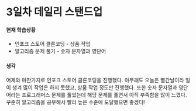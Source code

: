 # 3일차 데일리 스탠드업

#### 현재 학습상황

- 인포크 스토어 클론코딩 - 상품 작업
- 알고리즘 문제 풀기 - 숫자 문자열과 영단어

#### 생각

어제와 마찬가지로 인포크 스토어 클론코딩을 진행했다. 아무래도 오늘은 빨간날이라 일이 생겨 많이 작업은 하지 못했고, 상품 작업 정도만 진행했다. 또한 숫자 문자열과 영단어라는 프로그래머스 문제를 풀었는데 해당 문제를 풀면서 아직 부족함을 많이 느꼈다. 꾸준히 알고리즘을 공부해서 빨리 높은 수준에 도달했으면 좋겠다!
